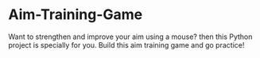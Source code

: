 # Aim-Training-Game
Want to strengthen and improve your aim using a mouse? then this Python project is specially for you. Build this aim training game and go practice!
